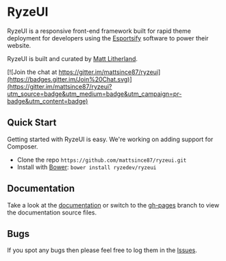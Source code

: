 # RyzeUI

RyzeUI is a responsive front-end framework built for rapid theme deployment for developers using the [Esportsify](http://esportsify.com) software to power their website.

RyzeUI is built and curated by [Matt Litherland](http://twitter.com/mattsince87).

[![Join the chat at https://gitter.im/mattsince87/ryzeui](https://badges.gitter.im/Join%20Chat.svg)](https://gitter.im/mattsince87/ryzeui?utm_source=badge&utm_medium=badge&utm_campaign=pr-badge&utm_content=badge)

## Quick Start

Getting started with RyzeUI is easy. We're working on adding support for Composer.

  * Clone the repo `https://github.com/mattsince87/ryzeui.git`
  * Install with [Bower](http://bower.io/): `bower install ryzedev/ryzeui`

## Documentation

Take a look at the [documentation](http://ryzedev.github.io/ryzeui/) or switch to the [gh-pages](https://github.com/mattsince87/ryzeui/tree/gh-pages) branch to view the documentation source files.

## Bugs

If you spot any bugs then please feel free to log them in the [Issues](https://github.com/mattsince87/ryzeui/issues).